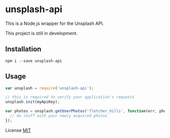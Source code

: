 # unsplash-api
This is a Node.js wrapper for the Unsplash API.

This project is still in development.

## Installation
```
npm i --save unsplash-api
```

## Usage
```js
var unsplash = require('unsplash-api');

// this is required to verify your application's requests
unsplash.init(myApiKey);

var photos = unsplash.getUserPhotos('fletcher_hills', function(err, photos) {
  // do stuff with your newly acquired photos
});

```

License [MIT](https://github.com/noahdietz/unsplash-api/blob/master/LICENSE)
